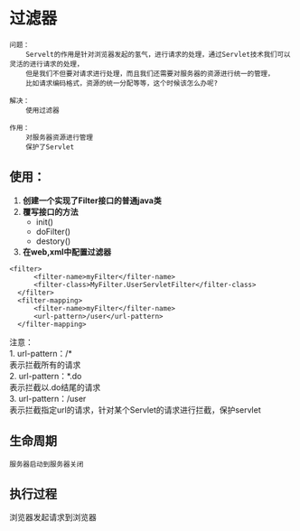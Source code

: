 # 过滤器
    问题：
        Servelt的作用是针对浏览器发起的氢气，进行请求的处理，通过Servlet技术我们可以灵活的进行请求的处理，
        但是我们不但要对请求进行处理，而且我们还需要对服务器的资源进行统一的管理，
        比如请求编码格式，资源的统一分配等等，这个时候该怎么办呢?
        
    解决：
        使用过滤器
        
    作用：
        对服务器资源进行管理
        保护了Servlet
        
        
## 使用：
  1. **创建一个实现了Filter接口的普通java类**
  2. **覆写接口的方法**
      - init()
      - doFilter()
      - destory()
  3. **在web,xml中配置过滤器**
  ```
  <filter>
        <filter-name>myFilter</filter-name>
        <filter-class>MyFilter.UserServletFilter</filter-class>
    </filter>
    <filter-mapping>
        <filter-name>myFilter</filter-name>
        <url-pattern>/user</url-pattern>
    </filter-mapping>
  ```
注意：</br>
    1. url-pattern：/* </br>
        表示拦截所有的请求</br>
    2. url-pattern：*.do </br>
        表示拦截以.do结尾的请求</br>
    3. url-pattern：/user</br>
        表示拦截指定url的请求，针对某个Servlet的请求进行拦截，保护servlet</br>

## 生命周期

    服务器启动到服务器关闭
    
## 执行过程

浏览器发起请求到浏览器
